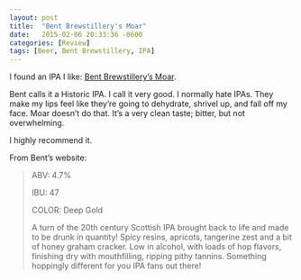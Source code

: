 ```yaml
---
layout: post
title:  "Bent Brewstillery's Moar"
date:   2015-02-06 20:33:36 -0600
categories: [Review]
tags: [Beer, Bent Brewstillery, IPA]
---
```


I found an IPA I like: [Bent Brewstillery’s Moar](http://www.bentbrewstillery.com/).

Bent calls it a Historic IPA. I call it very good. I normally hate IPAs. They make my lips feel like they’re going to dehydrate, shrivel up, and fall off my face. Moar doesn’t do that. It’s a very clean taste; bitter, but not overwhelming.

I highly recommend it.

From Bent’s website:
> ABV: 4.7%
> 
> IBU: 47
> 
> COLOR: Deep Gold
>
> A turn of the 20th century Scottish IPA brought back to life and made to be drunk in quantity! Spicy resins, apricots, tangerine zest and a bit of honey graham cracker. Low in alcohol, with loads of hop flavors, finishing dry with mouthfilling, ripping pithy tannins. Something hoppingly different for you IPA fans out there!
